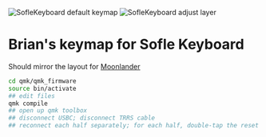 ![SofleKeyboard default keymap](https://github.com/josefadamcik/SofleKeyboard/raw/master/Images/soflekeyboard.png)
![SofleKeyboard adjust layer](https://github.com/josefadamcik/SofleKeyboard/raw/master/Images/soflekeyboard_layout_adjust.png)


# Brian's keymap for Sofle Keyboard

Should mirror the layout for [Moonlander](https://configure.zsa.io/moonlander/layouts/bnYbg/latest/0)

```bash
cd qmk/qmk_firmware
source bin/activate
## edit files
qmk compile
## open up qmk toolbox
## disconnect USBC; disconnect TRRS cable
## reconnect each half separately; for each half, double-tap the reset button until you see "Device Connected" in QMK toolbox. Then flash.
```
